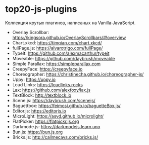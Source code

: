 # top20-js-plugins
Коллекция крутых плагинов, написаных на Vanilla JavaScript.

- Overlay Scrollbar: https://kingsora.github.io/OverlayScrollbars/#!overview
- Chart.xkcd: https://timqian.com/chart.xkcd/
- fullPage.js: https://alvarotrigo.com/fullPage/
- TypeIt: https://github.com/alexmacarthur/typeit
- Moveable: https://github.com/daybrush/moveable
- Simple Parallax: https://simpleparallax.com
- CreepyFace: https://creepyface.io
- Choreographer: https://christinecha.github.io/choreographer-js/
- Uppy: https://uppy.io
- Loud Links: https://loudlinks.rocks
- Lax: https://github.com/alexfoxy/lax.js
- TextBlock: http://textblock.io
- Scene.js: https://daybrush.com/scenejs/
- Baguettbox: https://feimosi.github.io/baguetteBox.js/
- Editor.js: https://editorjs.io
- MicroLight: https://asvd.github.io/microlight/
- FlatPicker: https://flatpickr.js.org
- Darkmode.js: https://darkmodejs.learn.uno
- Bun.js: https://bun.js.org
- Bricks.js: http://callmecavs.com/bricks.js/
